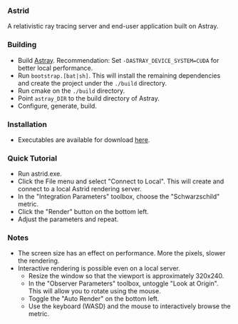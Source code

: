 ### Astrid
A relativistic ray tracing server and end-user application built on Astray.

### Building
- Build [Astray](https://github.com/acdemiralp/astray). Recommendation: Set `-DASTRAY_DEVICE_SYSTEM=CUDA` for better local performance.
- Run `bootstrap.[bat|sh]`. This will install the remaining dependencies and create the project under the `./build` directory.
- Run cmake on the `./build` directory.
- Point `astray_DIR` to the build directory of Astray.
- Configure, generate, build.

### Installation
- Executables are available for download [here](https://github.com/acdemiralp/astrid/releases).

### Quick Tutorial
- Run astrid.exe.
- Click the File menu and select "Connect to Local". This will create and connect to a local Astrid rendering server.
- In the "Integration Parameters" toolbox, choose the "Schwarzschild" metric.
- Click the "Render" button on the bottom left.
- Adjust the parameters and repeat.

### Notes
- The screen size has an effect on performance. More the pixels, slower the rendering.
- Interactive rendering is possible even on a local server.
  - Resize the window so that the viewport is approximately 320x240.
  - In the "Observer Parameters" toolbox, untoggle "Look at Origin". This will allow you to rotate using the mouse.
  - Toggle the "Auto Render" on the bottom left.
  - Use the keyboard (WASD) and the mouse to interactively browse the metric.
